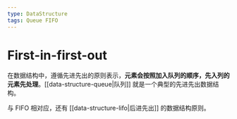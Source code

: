 ```yaml
---
type: DataStructure
tags: Queue FIFO
---
```


# First-in-first-out

在数据结构中，遵循先进先出的原则表示，**元素会按照加入队列的顺序，先入列的元素先处理**。[[data-structure-queue|队列]] 就是一个典型的先进先出数据结构。

与 FIFO 相对应，还有 [[data-structure-lifo|后进先出]] 的数据结构原则。
